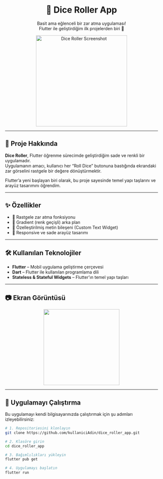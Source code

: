 <h1 align="center">🎲 Dice Roller App</h1>

<p align="center">
  Basit ama eğlenceli bir zar atma uygulaması! <br>
  Flutter ile geliştirdiğim ilk projelerden biri 🎯
</p>

<p align="center">
  <img src="![Ekran görüntüsü 2025-04-08 003759](https://github.com/user-attachments/assets/fd174a43-81d4-4933-87d8-236ae0446473)
" alt="Dice Roller Screenshot" width="300"/>
</p>

---

## 🚀 Proje Hakkında

**Dice Roller**, Flutter öğrenme sürecimde geliştirdiğim sade ve renkli bir uygulamadır.  
Uygulamanın amacı, kullanıcı her “Roll Dice” butonuna bastığında ekrandaki zar görselini rastgele bir değere dönüştürmektir.

Flutter’a yeni başlayan biri olarak, bu proje sayesinde temel yapı taşlarını ve arayüz tasarımını öğrendim.

---

## ✨ Özellikler

- 🎲 Rastgele zar atma fonksiyonu
- 🎨 Gradient (renk geçişli) arka plan
- 🧩 Özelleştirilmiş metin bileşeni (Custom Text Widget)
- 📱 Responsive ve sade arayüz tasarımı

---

## 🛠 Kullanılan Teknolojiler

- **Flutter** – Mobil uygulama geliştirme çerçevesi  
- **Dart** – Flutter ile kullanılan programlama dili  
- **Stateless & Stateful Widgets** – Flutter'ın temel yapı taşları  

---

## 📷 Ekran Görüntüsü

<p align="center">
  <img src="![Ekran görüntüsü 2025-04-08 003759](https://github.com/user-attachments/assets/c7bb2d9e-7e59-48f6-bfdc-0832b885a396)
" width="250"/>
</p>

---

## 🧪 Uygulamayı Çalıştırma

Bu uygulamayı kendi bilgisayarınızda çalıştırmak için şu adımları izleyebilirsiniz:

```bash
# 1. Repositoriesini klonlayın
git clone https://github.com/kullaniciAdin/dice_roller_app.git

# 2. Klasöre girin
cd dice_roller_app

# 3. Bağımlılıkları yükleyin
flutter pub get

# 4. Uygulamayı başlatın
flutter run
